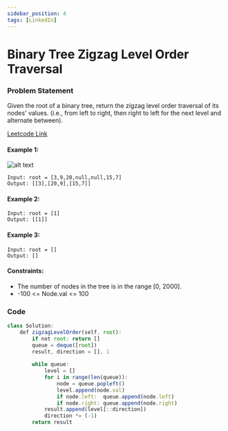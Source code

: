 ```yaml
---
sidebar_position: 4
tags: [LinkedIn]
---
```


# Binary Tree Zigzag Level Order Traversal

### Problem Statement

Given the root of a binary tree, return the zigzag level order traversal of its nodes' values. (i.e., from left to right, then right to left for the next level and alternate between).

[Leetcode Link](https://leetcode.com/problems/binary-tree-zigzag-level-order-traversal/)

#### Example 1:

![alt text](https://assets.leetcode.com/uploads/2021/02/19/tree1.jpg)

```
Input: root = [3,9,20,null,null,15,7]
Output: [[3],[20,9],[15,7]]
```

#### Example 2:

```
Input: root = [1]
Output: [[1]]
```

#### Example 3:

```
Input: root = []
Output: []
```

#### Constraints:

- The number of nodes in the tree is in the range [0, 2000].
- -100 <= Node.val <= 100

### Code

```jsx title="Python"
class Solution:
    def zigzagLevelOrder(self, root):
        if not root: return []
        queue = deque([root])
        result, direction = [], 1
        
        while queue:
            level = []
            for i in range(len(queue)):
                node = queue.popleft()
                level.append(node.val)
                if node.left:  queue.append(node.left)
                if node.right: queue.append(node.right)
            result.append(level[::direction])
            direction *= (-1)
        return result
```
